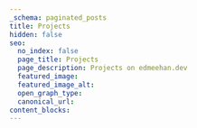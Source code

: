 ```yaml
---
_schema: paginated_posts
title: Projects
hidden: false
seo:
  no_index: false
  page_title: Projects
  page_description: Projects on edmeehan.dev
  featured_image:
  featured_image_alt:
  open_graph_type:
  canonical_url:
content_blocks:
---
```

